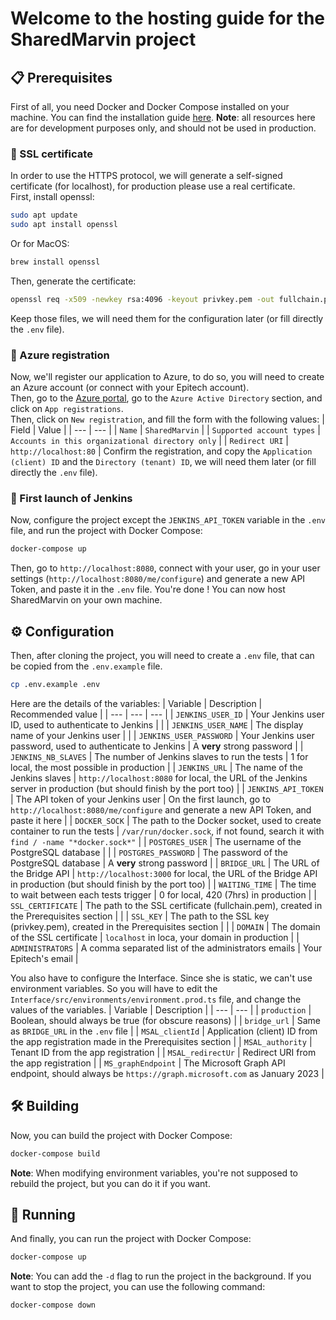 # Welcome to the hosting guide for the SharedMarvin project
## 📋 Prerequisites
First of all, you need Docker and Docker Compose installed on your machine. You can find the installation guide [here](https://docs.docker.com/compose/install/).
**Note**: all resources here are for development purposes only, and should not be used in production.

### 📜 SSL certificate
In order to use the HTTPS protocol, we will generate a self-signed certificate (for localhost), for production please use a real certificate.<br />
First, install openssl:
```bash
sudo apt update
sudo apt install openssl
```
Or for MacOS:
```bash
brew install openssl
```
Then, generate the certificate:
```bash
openssl req -x509 -newkey rsa:4096 -keyout privkey.pem -out fullchain.pem -days 365 -nodes -subj "/CN=localhost"
```
Keep those files, we will need them for the configuration later (or fill directly the `.env` file).

### 📝 Azure registration
Now, we'll register our application to Azure, to do so, you will need to create an Azure account (or connect with your Epitech account).<br />
Then, go to the [Azure portal](https://portal.azure.com/#home), go to the `Azure Active Directory` section, and click on `App registrations`.<br />
Then, click on `New registration`, and fill the form with the following values:
| Field | Value |
| --- | --- |
| `Name` | `SharedMarvin` |
| `Supported account types` | `Accounts in this organizational directory only` |
| `Redirect URI` | `http://localhost:80` |
Confirm the registration, and copy the `Application (client) ID` and the `Directory (tenant) ID`, we will need them later (or fill directly the `.env` file).

### 🔌 First launch of Jenkins
Now, configure the project except the `JENKINS_API_TOKEN` variable in the `.env` file, and run the project with Docker Compose:
```bash
docker-compose up
```
Then, go to `http://localhost:8080`, connect with your user, go in your user settings (`http://localhost:8080/me/configure`) and generate a new API Token, and paste it in the `.env` file.
You're done ! You can now host SharedMarvin on your own machine.

## ⚙️ Configuration
Then, after cloning the project, you will need to create a `.env` file, that can be copied from the `.env.example` file.
```bash
cp .env.example .env
```
Here are the details of the variables:
| Variable | Description | Recommended value |
| --- | --- | --- |
| `JENKINS_USER_ID` | Your Jenkins user ID, used to authenticate to Jenkins | |
| `JENKINS_USER_NAME` | The display name of your Jenkins user | |
| `JENKINS_USER_PASSWORD` | Your Jenkins user password, used to authenticate to Jenkins | A **very** strong password |
| `JENKINS_NB_SLAVES` | The number of Jenkins slaves to run the tests | 1 for local, the most possible in production |
| `JENKINS_URL` | The name of the Jenkins slaves | `http://localhost:8080` for local, the URL of the Jenkins server in production (but should finish by the port too) |
| `JENKINS_API_TOKEN` | The API token of your Jenkins user | On the first launch, go to `http://localhost:8080/me/configure` and generate a new API Token, and paste it here |
| `DOCKER_SOCK` | The path to the Docker socket, used to create container to run the tests | `/var/run/docker.sock`, if not found, search it with `find / -name "*docker.sock*"` |
| `POSTGRES_USER` | The username of the PostgreSQL database | |
| `POSTGRES_PASSWORD` | The password of the PostgreSQL database | A **very** strong password |
| `BRIDGE_URL` | The URL of the Bridge API | `http://localhost:3000` for local, the URL of the Bridge API in production (but should finish by the port too) |
| `WAITING_TIME` | The time to wait between each tests trigger | 0 for local, 420 (7hrs) in production |
| `SSL_CERTIFICATE` | The path to the SSL certificate (fullchain.pem), created in the Prerequisites section | |
| `SSL_KEY` | The path to the SSL key (privkey.pem), created in the Prerequisites section | |
| `DOMAIN` | The domain of the SSL certificate | `localhost` in loca, your domain in production |
| `ADMINISTRATORS` | A comma separated list of the administrators emails | Your Epitech's email |

You also have to configure the Interface. Since she is static, we can't use environment variables. So you will have to edit the `Interface/src/environments/environment.prod.ts` file, and change the values of the variables.
| Variable | Description |
| --- | --- |
| `production` | Boolean, should always be true (for obscure reasons) |
| `bridge_url` | Same as `BRIDGE_URL` in the `.env` file |
| `MSAL_clientId` | Application (client) ID from the app registration made in the Prerequisites section |
| `MSAL_authority` | Tenant ID from the app registration |
| `MSAL_redirectUr` | Redirect URI from the app registration |
| `MS_graphEndpoint` | The Microsoft Graph API endpoint, should always be `https://graph.microsoft.com` as January 2023 |

## 🛠️ Building
Now, you can build the project with Docker Compose:
```bash
docker-compose build
```
**Note**: When modifying environment variables, you're not supposed to rebuild the project, but you can do it if you want.

## 🚀 Running
And finally, you can run the project with Docker Compose:
```bash
docker-compose up
```
**Note**: You can add the `-d` flag to run the project in the background.
If you want to stop the project, you can use the following command:
```bash
docker-compose down
```
